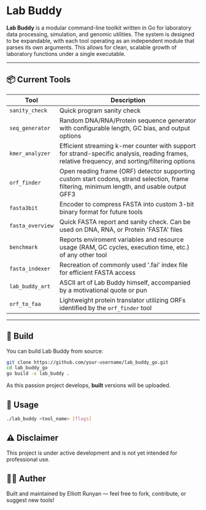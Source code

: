 # Lab Buddy

**Lab Buddy** is a modular command-line toolkit written in Go for laboratory data processing, simulation, and genomic utilities. The system is designed to be expandable, with each tool operating as an independent module that parses its own arguments. This allows for clean, scalable growth of laboratory functions under a single executable.

---

## 📦 Current Tools

| Tool | Description |
| ---- | ----------- |
| `sanity_check` | Quick program sanity check |
| `seq_generator` | Random DNA/RNA/Protein sequence generator with configurable length, GC bias, and output options |
| `kmer_analyzer` | Efficient streaming k-mer counter with support for strand-specific analysis, reading frames, relative frequency, and sorting/filtering options |
| `orf_finder` | Open reading frame (ORF) detector supporting custom start codons, strand selection, frame filtering, minimum length, and usable output GFF3 |
| `fasta3bit` | Encoder to compress FASTA into custom 3-bit binary format for future tools |
| `fasta_overview` | Quick FASTA report and sanity check. Can be used on DNA, RNA, or Protein 'FASTA' files |
| `benchmark` | Reports enviroment variables and resource usage (RAM, GC cycles, execution time, etc.) of any other tool |
| `fasta_indexer` | Recreation of commonly used '.fai' index file for efficient FASTA access |
| `lab_buddy_art` | ASCII art of Lab Buddy himself, accompanied by a motivational quote or pun |
| `orf_to_faa` | Lightweight protein translator utilizing ORFs identified by the `orf_finder` tool |

---

## 🔧 Build

You can build Lab Buddy from source:

```bash
git clone https://github.com/your-username/lab_buddy_go.git
cd lab_buddy_go
go build -o lab_buddy .

```

As this passion project develops, **built** versions will be uploaded.

## 🚀 Usage

```bash
./lab_buddy <tool_name> [flags]
```

## ⚠️ Disclaimer

This project is under active development and is not yet intended for professional use.

## 👨‍💻 Auther

Built and maintained by Elliott Runyan — feel free to fork, contribute, or suggest new tools!
